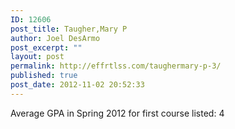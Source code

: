 ```yaml
---
ID: 12606
post_title: Taugher,Mary P
author: Joel DesArmo
post_excerpt: ""
layout: post
permalink: http://effrtlss.com/taughermary-p-3/
published: true
post_date: 2012-11-02 20:52:33
---
```

<p>Average GPA in Spring 2012 for first course listed: 4</p>